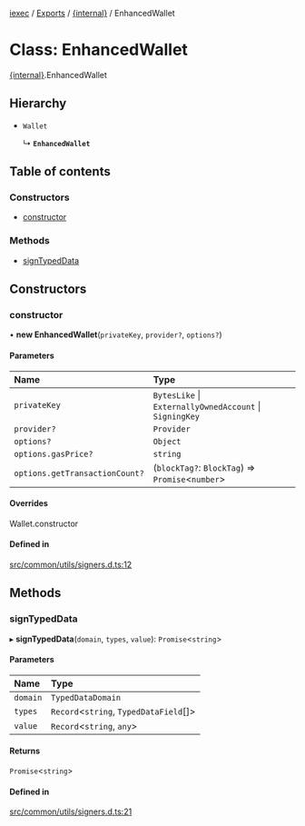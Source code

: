 [iexec](../README.md) / [Exports](../modules.md) / [{internal}](../modules/internal_.md) / EnhancedWallet

# Class: EnhancedWallet

[{internal}](../modules/internal_.md).EnhancedWallet

## Hierarchy

- `Wallet`

  ↳ **`EnhancedWallet`**

## Table of contents

### Constructors

- [constructor](internal_.EnhancedWallet.md#constructor)

### Methods

- [signTypedData](internal_.EnhancedWallet.md#signtypeddata)

## Constructors

### constructor

• **new EnhancedWallet**(`privateKey`, `provider?`, `options?`)

#### Parameters

| Name | Type |
| :------ | :------ |
| `privateKey` | `BytesLike` \| `ExternallyOwnedAccount` \| `SigningKey` |
| `provider?` | `Provider` |
| `options?` | `Object` |
| `options.gasPrice?` | `string` |
| `options.getTransactionCount?` | (`blockTag?`: `BlockTag`) => `Promise`<`number`\> |

#### Overrides

Wallet.constructor

#### Defined in

[src/common/utils/signers.d.ts:12](https://github.com/iExecBlockchainComputing/iexec-sdk/blob/8cfa57c/src/common/utils/signers.d.ts#L12)

## Methods

### signTypedData

▸ **signTypedData**(`domain`, `types`, `value`): `Promise`<`string`\>

#### Parameters

| Name | Type |
| :------ | :------ |
| `domain` | `TypedDataDomain` |
| `types` | `Record`<`string`, `TypedDataField`[]\> |
| `value` | `Record`<`string`, `any`\> |

#### Returns

`Promise`<`string`\>

#### Defined in

[src/common/utils/signers.d.ts:21](https://github.com/iExecBlockchainComputing/iexec-sdk/blob/8cfa57c/src/common/utils/signers.d.ts#L21)
